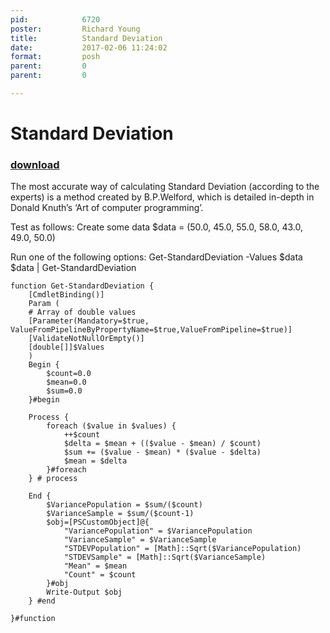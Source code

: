 ```yaml
---
pid:            6720
poster:         Richard Young
title:          Standard Deviation
date:           2017-02-06 11:24:02
format:         posh
parent:         0
parent:         0

---
```


# Standard Deviation

### [download](6720.ps1)

The most accurate way of calculating Standard Deviation (according to the experts) is a method created by B.P.Welford, which is detailed in-depth in Donald Knuth’s ‘Art of computer programming’.

Test as follows:
Create some data
$data = (50.0, 45.0, 55.0, 58.0, 43.0, 49.0, 50.0)</code>

Run one of the following options:
Get-StandardDeviation -Values $data
$data | Get-StandardDeviation

```posh
function Get-StandardDeviation {
    [CmdletBinding()]
    Param (
    # Array of double values
    [Parameter(Mandatory=$true, ValueFromPipelineByPropertyName=$true,ValueFromPipeline=$true)]
    [ValidateNotNullOrEmpty()]
    [double[]]$Values
    )
    Begin {
        $count=0.0
        $mean=0.0
        $sum=0.0
    }#begin
 
    Process {
        foreach ($value in $values) {
            ++$count
            $delta = $mean + (($value - $mean) / $count)
            $sum += ($value - $mean) * ($value - $delta)
            $mean = $delta
        }#foreach
    } # process
 
    End {
        $VariancePopulation = $sum/($count)
        $VarianceSample = $sum/($count-1)
        $obj=[PSCustomObject]@{
            "VariancePopulation" = $VariancePopulation
            "VarianceSample" = $VarianceSample
            "STDEVPopulation" = [Math]::Sqrt($VariancePopulation)
            "STDEVSample" = [Math]::Sqrt($VarianceSample)
            "Mean" = $mean
            "Count" = $count
        }#obj
        Write-Output $obj
    } #end
 
}#function
```
